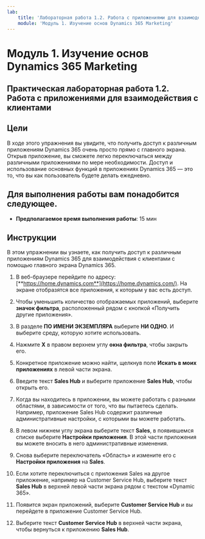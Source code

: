 ```yaml
---
lab:
    title: 'Лабораторная работа 1.2. Работа с приложениями для взаимодействия с клиентами'
    module: 'Модуль 1. Изучение основ Dynamics 365 Marketing'
---
```


Модуль 1. Изучение основ Dynamics 365 Marketing
========================

## Практическая лабораторная работа 1.2. Работа с приложениями для взаимодействия с клиентами 

## Цели

В ходе этого упражнения вы увидите, что получить доступ к различным приложениям Dynamics 365 очень просто прямо с главного экрана. Открыв приложение, вы сможете легко переключаться между различными приложениями по мере необходимости. Доступ и использование основных функций в приложениях Dynamics 365 — это то, что вы как пользователь будете делать ежедневно.


## Для выполнения работы вам понадобится следующее.

  - **Предполагаемое время выполнения работы**: 15 мин

## Инструкции

В этом упражнении вы узнаете, как получить доступ к различным приложениям Dynamics 365 для взаимодействия с клиентами с помощью главного экрана Dynamics 365. 

1. В веб-браузере перейдите по адресу: [**https://home.dynamics.com**](https://home.dynamics.com/). На экране отобразятся все приложения, к которым у вас есть доступ. 

2. Чтобы уменьшить количество отображаемых приложений, выберите **значок фильтра**, расположенный рядом с кнопкой «Получить другие приложения». 

3. В разделе **ПО ИМЕНИ ЭКЗЕМПЛЯРА** выберите **НИ ОДНО**. И выберите среду, которую хотите использовать. 

4. Нажмите **X** в правом верхнем углу **окна фильтра**, чтобы закрыть его. 

5. Конкретное приложение можно найти, щелкнув поле **Искать в моих приложениях** в левой части экрана. 

6. Введите текст **Sales Hub** и выберите приложение **Sales Hub**, чтобы открыть его. 

7. Когда вы находитесь в приложении, вы можете работать с разными областями, в зависимости от того, что вы пытаетесь сделать. Например, приложение Sales Hub содержит различные административные настройки, с которыми вы можете работать. 

8. В левом нижнем углу экрана выберите текст **Sales**, в появившемся списке выберите **Настройки приложения**. В этой части приложения вы можете вносить в него административные изменения. 

9. Снова выберите переключатель «Область» и измените его с **Настройки приложения** на **Sales**.

10. Если хотите переключиться с приложения Sales на другое приложение, например на Customer Service Hub, выберите текст **Sales Hub** в верхней левой части экрана рядом с текстом «Dynamic 365». 

11. Появится экран приложений, выберите **Customer Service Hub** и вы перейдете в приложение Customer Service Hub. 

12. Выберите текст **Customer Service Hub** в верхней части экрана, чтобы вернуться к приложению **Sales Hub**. 

